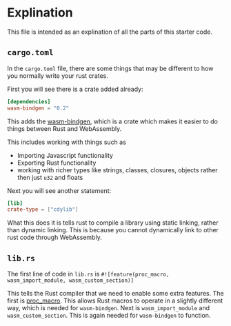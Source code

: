# Explination

This file is intended as an explination of all the parts of this starter code.

## `cargo.toml`

In the `cargo.toml` file, there are some things that may be different to how you normally write your rust crates.

First you will see there is a crate added already:

```toml
[dependencies]
wasm-bindgen = "0.2"
```

This adds the [wasm-bindgen](https://github.com/rustwasm/wasm-bindgen/), which is a crate which makes it easier to do things between Rust and WebAssembly.

This includes working with things such as 

* Importing Javascript functionality
* Exporting Rust functionality
* working with richer types like strings, classes, closures, objects rather then just `u32` and floats


Next you will see another statement:

```toml
[lib]
crate-type = ["cdylib"]
```

What this does it is tells rust to compile a library using static linking, rather than dynamic linking. 
This is because you cannot dynamically link to other rust code through WebAssembly.

## `lib.rs`

The first line of code in `lib.rs` is 
`#![feature(proc_macro, wasm_import_module, wasm_custom_section)]`

This tells the Rust compiler that we need to enable some extra features. 
The first is [proc_macro](https://github.com/rust-lang/rust/blob/master/src/doc/unstable-book/src/language-features/proc-macro.md). 
This allows Rust macros to operate in a slightly different way, which is needed for `wasm-bindgen`.
Next is `wasm_import_module` and `wasm_custom_section`. This is again needed for `wasm-bindgen` to function.